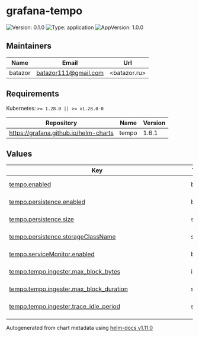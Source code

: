 # grafana-tempo

![Version: 0.1.0](https://img.shields.io/badge/Version-0.1.0-informational?style=flat-square) ![Type: application](https://img.shields.io/badge/Type-application-informational?style=flat-square) ![AppVersion: 1.0.0](https://img.shields.io/badge/AppVersion-1.0.0-informational?style=flat-square)

## Maintainers

| Name | Email | Url |
| ---- | ------ | --- |
| batazor | <batazor111@gmail.com> | <batazor.ru> |

## Requirements

Kubernetes: `>= 1.28.0 || >= v1.28.0-0`

| Repository | Name | Version |
|------------|------|---------|
| https://grafana.github.io/helm-charts | tempo | 1.6.1 |

## Values

<table height="400px" >
	<thead>
		<th>Key</th>
		<th>Type</th>
		<th>Default</th>
		<th>Description</th>
	</thead>
	<tbody>
		<tr>
			<td id="tempo--enabled"><a href="./values.yaml#L2">tempo.enabled</a></td>
			<td>
bool
</td>
			<td>
				<div style="max-width: 300px;">
<pre lang="json">
true
</pre>
</div>
			</td>
			<td></td>
		</tr>
		<tr>
			<td id="tempo--persistence--enabled"><a href="./values.yaml#L48">tempo.persistence.enabled</a></td>
			<td>
bool
</td>
			<td>
				<div style="max-width: 300px;">
<pre lang="json">
true
</pre>
</div>
			</td>
			<td></td>
		</tr>
		<tr>
			<td id="tempo--persistence--size"><a href="./values.yaml#L50">tempo.persistence.size</a></td>
			<td>
string
</td>
			<td>
				<div style="max-width: 300px;">
<pre lang="json">
"10Gi"
</pre>
</div>
			</td>
			<td></td>
		</tr>
		<tr>
			<td id="tempo--persistence--storageClassName"><a href="./values.yaml#L49">tempo.persistence.storageClassName</a></td>
			<td>
string
</td>
			<td>
				<div style="max-width: 300px;">
<pre lang="json">
"local-path"
</pre>
</div>
			</td>
			<td></td>
		</tr>
		<tr>
			<td id="tempo--serviceMonitor--enabled"><a href="./values.yaml#L45">tempo.serviceMonitor.enabled</a></td>
			<td>
bool
</td>
			<td>
				<div style="max-width: 300px;">
<pre lang="json">
true
</pre>
</div>
			</td>
			<td></td>
		</tr>
		<tr>
			<td id="tempo--tempo--ingester--max_block_bytes"><a href="./values.yaml#L14">tempo.tempo.ingester.max_block_bytes</a></td>
			<td>
int
</td>
			<td>
				<div style="max-width: 300px;">
<pre lang="json">
500000000
</pre>
</div>
			</td>
			<td></td>
		</tr>
		<tr>
			<td id="tempo--tempo--ingester--max_block_duration"><a href="./values.yaml#L15">tempo.tempo.ingester.max_block_duration</a></td>
			<td>
string
</td>
			<td>
				<div style="max-width: 300px;">
<pre lang="json">
"30m"
</pre>
</div>
			</td>
			<td></td>
		</tr>
		<tr>
			<td id="tempo--tempo--ingester--trace_idle_period"><a href="./values.yaml#L13">tempo.tempo.ingester.trace_idle_period</a></td>
			<td>
string
</td>
			<td>
				<div style="max-width: 300px;">
<pre lang="json">
"10s"
</pre>
</div>
			</td>
			<td></td>
		</tr>
		<tr>
			<td id="tempo--tempo--metricsGenerator--enabled"><a href="./values.yaml#L9">tempo.tempo.metricsGenerator.enabled</a></td>
			<td>
bool
</td>
			<td>
				<div style="max-width: 300px;">
<pre lang="json">
true
</pre>
</div>
			</td>
			<td></td>
		</tr>
		<tr>
			<td id="tempo--tempo--metricsGenerator--remoteWriteUrl"><a href="./values.yaml#L10">tempo.tempo.metricsGenerator.remoteWriteUrl</a></td>
			<td>
string
</td>
			<td>
				<div style="max-width: 300px;">
<pre lang="json">
"http://prometheus-operated.prometheus-operator:9090/api/v1/write"
</pre>
</div>
			</td>
			<td></td>
		</tr>
		<tr>
			<td id="tempo--tempo--querier--max_concurrent_queries"><a href="./values.yaml#L18">tempo.tempo.querier.max_concurrent_queries</a></td>
			<td>
int
</td>
			<td>
				<div style="max-width: 300px;">
<pre lang="json">
100
</pre>
</div>
			</td>
			<td></td>
		</tr>
		<tr>
			<td id="tempo--tempo--querier--search--prefer_self"><a href="./values.yaml#L20">tempo.tempo.querier.search.prefer_self</a></td>
			<td>
int
</td>
			<td>
				<div style="max-width: 300px;">
<pre lang="json">
50
</pre>
</div>
			</td>
			<td></td>
		</tr>
		<tr>
			<td id="tempo--tempo--query_frontend--max_outstanding_per_tenant"><a href="./values.yaml#L23">tempo.tempo.query_frontend.max_outstanding_per_tenant</a></td>
			<td>
int
</td>
			<td>
				<div style="max-width: 300px;">
<pre lang="json">
2000
</pre>
</div>
			</td>
			<td></td>
		</tr>
		<tr>
			<td id="tempo--tempo--query_frontend--search--concurrent_jobs"><a href="./values.yaml#L25">tempo.tempo.query_frontend.search.concurrent_jobs</a></td>
			<td>
int
</td>
			<td>
				<div style="max-width: 300px;">
<pre lang="json">
2000
</pre>
</div>
			</td>
			<td></td>
		</tr>
		<tr>
			<td id="tempo--tempo--query_frontend--search--target_bytes_per_job"><a href="./values.yaml#L26">tempo.tempo.query_frontend.search.target_bytes_per_job</a></td>
			<td>
int
</td>
			<td>
				<div style="max-width: 300px;">
<pre lang="json">
400000000
</pre>
</div>
			</td>
			<td></td>
		</tr>
		<tr>
			<td id="tempo--tempo--storage--trace--backend"><a href="./values.yaml#L30">tempo.tempo.storage.trace.backend</a></td>
			<td>
string
</td>
			<td>
				<div style="max-width: 300px;">
<pre lang="json">
"local"
</pre>
</div>
			</td>
			<td></td>
		</tr>
		<tr>
			<td id="tempo--tempo--storage--trace--block--bloom_filter_false_positive"><a href="./values.yaml#L33">tempo.tempo.storage.trace.block.bloom_filter_false_positive</a></td>
			<td>
float
</td>
			<td>
				<div style="max-width: 300px;">
<pre lang="json">
0.05
</pre>
</div>
			</td>
			<td></td>
		</tr>
		<tr>
			<td id="tempo--tempo--storage--trace--block--v2_encoding"><a href="./values.yaml#L35">tempo.tempo.storage.trace.block.v2_encoding</a></td>
			<td>
string
</td>
			<td>
				<div style="max-width: 300px;">
<pre lang="json">
"zstd"
</pre>
</div>
			</td>
			<td></td>
		</tr>
		<tr>
			<td id="tempo--tempo--storage--trace--block--v2_index_downsample_bytes"><a href="./values.yaml#L34">tempo.tempo.storage.trace.block.v2_index_downsample_bytes</a></td>
			<td>
int
</td>
			<td>
				<div style="max-width: 300px;">
<pre lang="json">
1000
</pre>
</div>
			</td>
			<td></td>
		</tr>
		<tr>
			<td id="tempo--tempo--storage--trace--block--version"><a href="./values.yaml#L32">tempo.tempo.storage.trace.block.version</a></td>
			<td>
string
</td>
			<td>
				<div style="max-width: 300px;">
<pre lang="json">
"vParquet"
</pre>
</div>
			</td>
			<td></td>
		</tr>
		<tr>
			<td id="tempo--tempo--storage--trace--local--path"><a href="./values.yaml#L37">tempo.tempo.storage.trace.local.path</a></td>
			<td>
string
</td>
			<td>
				<div style="max-width: 300px;">
<pre lang="json">
"/var/tempo/traces"
</pre>
</div>
			</td>
			<td></td>
		</tr>
		<tr>
			<td id="tempo--tempo--storage--trace--pool--max_workers"><a href="./values.yaml#L41">tempo.tempo.storage.trace.pool.max_workers</a></td>
			<td>
int
</td>
			<td>
				<div style="max-width: 300px;">
<pre lang="json">
400
</pre>
</div>
			</td>
			<td></td>
		</tr>
		<tr>
			<td id="tempo--tempo--storage--trace--pool--queue_depth"><a href="./values.yaml#L42">tempo.tempo.storage.trace.pool.queue_depth</a></td>
			<td>
int
</td>
			<td>
				<div style="max-width: 300px;">
<pre lang="json">
30000
</pre>
</div>
			</td>
			<td></td>
		</tr>
		<tr>
			<td id="tempo--tempo--storage--trace--wal--path"><a href="./values.yaml#L39">tempo.tempo.storage.trace.wal.path</a></td>
			<td>
string
</td>
			<td>
				<div style="max-width: 300px;">
<pre lang="json">
"/var/tempo/wal"
</pre>
</div>
			</td>
			<td></td>
		</tr>
		<tr>
			<td id="tempo--tempoQuery--enabled"><a href="./values.yaml#L5">tempo.tempoQuery.enabled</a></td>
			<td>
bool
</td>
			<td>
				<div style="max-width: 300px;">
<pre lang="json">
true
</pre>
</div>
			</td>
			<td></td>
		</tr>
	</tbody>
</table>

----------------------------------------------
Autogenerated from chart metadata using [helm-docs v1.11.0](https://github.com/norwoodj/helm-docs/releases/v1.11.0)
